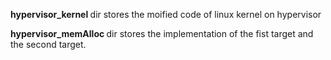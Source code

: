 <strong> hypervisor_kernel </strong> dir stores the moified code of linux kernel on hypervisor

<strong> hypervisor_memAlloc </strong> dir stores the implementation of the fist target and the second target.
